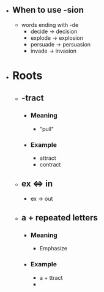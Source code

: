 - ## When to use -sion
	- words ending with -de
		- decide -> decision
		- explode -> explosion
		- persuade -> persuasion
		- invade -> invasion
- # Roots
	- ## -tract
		- ### Meaning
			- "pull"
		- ### Example
			- attract
			- contract
	- ## ex <=> in
		- ex -> out
	- ## a + repeated letters
		- ### Meaning
			- Emphasize
		- ### Example
			- a + ttract
			-